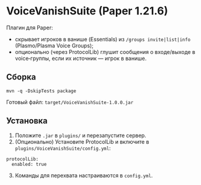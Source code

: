 # VoiceVanishSuite (Paper 1.21.6)

Плагин для Paper:
- скрывает игроков в ванише (Essentials) из `/groups invite|list|info` (Plasmo/Plasma Voice Groups);
- опционально (через ProtocolLib) глушит сообщения о входе/выходе в voice‑группы, если их источник — игрок в ванише.

## Сборка
```
mvn -q -DskipTests package
```
Готовый файл: `target/VoiceVanishSuite-1.0.0.jar`

## Установка
1) Положите `.jar` в `plugins/` и перезапустите сервер.  
2) (Опционально) Установите ProtocolLib и включите в `plugins/VoiceVanishSuite/config.yml`:
```
protocolLib:
  enabled: true
```
3) Команды для перехвата настраиваются в `config.yml`.
